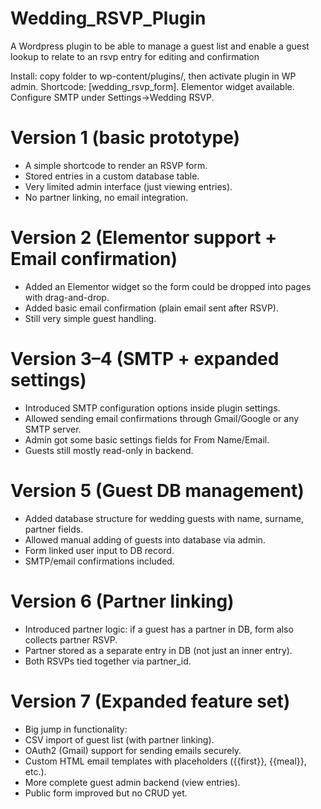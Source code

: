 # Wedding_RSVP_Plugin
A Wordpress plugin to be able to manage a guest list and enable a guest lookup to relate to an rsvp entry for editing and confirmation

Install: copy folder to wp-content/plugins/, then activate plugin in WP admin. Shortcode: [wedding_rsvp_form]. Elementor widget available. Configure SMTP under Settings->Wedding RSVP.

# Version 1 (basic prototype)
- A simple shortcode to render an RSVP form.
- Stored entries in a custom database table.
- Very limited admin interface (just viewing entries).
- No partner linking, no email integration.

# Version 2 (Elementor support + Email confirmation)
- Added an Elementor widget so the form could be dropped into pages with drag-and-drop.
- Added basic email confirmation (plain email sent after RSVP).
- Still very simple guest handling.

# Version 3–4 (SMTP + expanded settings)
- Introduced SMTP configuration options inside plugin settings.
- Allowed sending email confirmations through Gmail/Google or any SMTP server.
- Admin got some basic settings fields for From Name/Email.
- Guests still mostly read-only in backend.

# Version 5 (Guest DB management)
- Added database structure for wedding guests with name, surname, partner fields.
- Allowed manual adding of guests into database via admin.
- Form linked user input to DB record.
- SMTP/email confirmations included.

# Version 6 (Partner linking)
- Introduced partner logic: if a guest has a partner in DB, form also collects partner RSVP.
- Partner stored as a separate entry in DB (not just an inner entry).
- Both RSVPs tied together via partner_id.

# Version 7 (Expanded feature set)
- Big jump in functionality:
- CSV import of guest list (with partner linking).
- OAuth2 (Gmail) support for sending emails securely.
- Custom HTML email templates with placeholders ({{first}}, {{meal}}, etc.).
- More complete guest admin backend (view entries).
- Public form improved but no CRUD yet.
